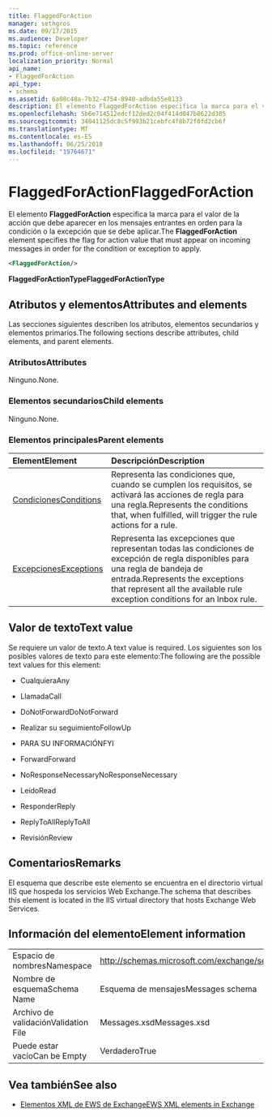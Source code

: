 ```yaml
---
title: FlaggedForAction
manager: sethgros
ms.date: 09/17/2015
ms.audience: Developer
ms.topic: reference
ms.prod: office-online-server
localization_priority: Normal
api_name:
- FlaggedForAction
api_type:
- schema
ms.assetid: 6a08c48a-7b32-4754-8940-adbda55e8133
description: El elemento FlaggedForAction especifica la marca para el valor de la acción que debe aparecer en los mensajes entrantes en orden para la condición o la excepción que se debe aplicar.
ms.openlocfilehash: 5b6e714512edcf12ded2c04f414d047b8622d305
ms.sourcegitcommit: 34041125dc8c5f993b21cebfc4f8b72f0fd2cb6f
ms.translationtype: MT
ms.contentlocale: es-ES
ms.lasthandoff: 06/25/2018
ms.locfileid: "19764671"
---
```

# <a name="flaggedforaction"></a><span data-ttu-id="9295f-103">FlaggedForAction</span><span class="sxs-lookup"><span data-stu-id="9295f-103">FlaggedForAction</span></span>

<span data-ttu-id="9295f-104">El elemento **FlaggedForAction** especifica la marca para el valor de la acción que debe aparecer en los mensajes entrantes en orden para la condición o la excepción que se debe aplicar.</span><span class="sxs-lookup"><span data-stu-id="9295f-104">The **FlaggedForAction** element specifies the flag for action value that must appear on incoming messages in order for the condition or exception to apply.</span></span> 
  
```XML
<FlaggedForAction/>
```

 <span data-ttu-id="9295f-105">**FlaggedForActionType**</span><span class="sxs-lookup"><span data-stu-id="9295f-105">**FlaggedForActionType**</span></span>
## <a name="attributes-and-elements"></a><span data-ttu-id="9295f-106">Atributos y elementos</span><span class="sxs-lookup"><span data-stu-id="9295f-106">Attributes and elements</span></span>

<span data-ttu-id="9295f-107">Las secciones siguientes describen los atributos, elementos secundarios y elementos primarios.</span><span class="sxs-lookup"><span data-stu-id="9295f-107">The following sections describe attributes, child elements, and parent elements.</span></span>
  
### <a name="attributes"></a><span data-ttu-id="9295f-108">Atributos</span><span class="sxs-lookup"><span data-stu-id="9295f-108">Attributes</span></span>

<span data-ttu-id="9295f-109">Ninguno.</span><span class="sxs-lookup"><span data-stu-id="9295f-109">None.</span></span>
  
### <a name="child-elements"></a><span data-ttu-id="9295f-110">Elementos secundarios</span><span class="sxs-lookup"><span data-stu-id="9295f-110">Child elements</span></span>

<span data-ttu-id="9295f-111">Ninguno.</span><span class="sxs-lookup"><span data-stu-id="9295f-111">None.</span></span>
  
### <a name="parent-elements"></a><span data-ttu-id="9295f-112">Elementos principales</span><span class="sxs-lookup"><span data-stu-id="9295f-112">Parent elements</span></span>

|<span data-ttu-id="9295f-113">**Element**</span><span class="sxs-lookup"><span data-stu-id="9295f-113">**Element**</span></span>|<span data-ttu-id="9295f-114">**Descripción**</span><span class="sxs-lookup"><span data-stu-id="9295f-114">**Description**</span></span>|
|:-----|:-----|
|[<span data-ttu-id="9295f-115">Condiciones</span><span class="sxs-lookup"><span data-stu-id="9295f-115">Conditions</span></span>](conditions.md) <br/> |<span data-ttu-id="9295f-116">Representa las condiciones que, cuando se cumplen los requisitos, se activará las acciones de regla para una regla.</span><span class="sxs-lookup"><span data-stu-id="9295f-116">Represents the conditions that, when fulfilled, will trigger the rule actions for a rule.</span></span>  <br/> |
|[<span data-ttu-id="9295f-117">Excepciones</span><span class="sxs-lookup"><span data-stu-id="9295f-117">Exceptions</span></span>](exceptions.md) <br/> |<span data-ttu-id="9295f-118">Representa las excepciones que representan todas las condiciones de excepción de regla disponibles para una regla de bandeja de entrada.</span><span class="sxs-lookup"><span data-stu-id="9295f-118">Represents the exceptions that represent all the available rule exception conditions for an Inbox rule.</span></span>  <br/> |
   
## <a name="text-value"></a><span data-ttu-id="9295f-119">Valor de texto</span><span class="sxs-lookup"><span data-stu-id="9295f-119">Text value</span></span>

<span data-ttu-id="9295f-120">Se requiere un valor de texto.</span><span class="sxs-lookup"><span data-stu-id="9295f-120">A text value is required.</span></span> <span data-ttu-id="9295f-121">Los siguientes son los posibles valores de texto para este elemento:</span><span class="sxs-lookup"><span data-stu-id="9295f-121">The following are the possible text values for this element:</span></span>
  
- <span data-ttu-id="9295f-122">Cualquiera</span><span class="sxs-lookup"><span data-stu-id="9295f-122">Any</span></span>
    
- <span data-ttu-id="9295f-123">Llamada</span><span class="sxs-lookup"><span data-stu-id="9295f-123">Call</span></span>
    
- <span data-ttu-id="9295f-124">DoNotForward</span><span class="sxs-lookup"><span data-stu-id="9295f-124">DoNotForward</span></span>
    
- <span data-ttu-id="9295f-125">Realizar su seguimiento</span><span class="sxs-lookup"><span data-stu-id="9295f-125">FollowUp</span></span>
    
- <span data-ttu-id="9295f-126">PARA SU INFORMACIÓN</span><span class="sxs-lookup"><span data-stu-id="9295f-126">FYI</span></span>
    
- <span data-ttu-id="9295f-127">Forward</span><span class="sxs-lookup"><span data-stu-id="9295f-127">Forward</span></span>
    
- <span data-ttu-id="9295f-128">NoResponseNecessary</span><span class="sxs-lookup"><span data-stu-id="9295f-128">NoResponseNecessary</span></span>
    
- <span data-ttu-id="9295f-129">Leído</span><span class="sxs-lookup"><span data-stu-id="9295f-129">Read</span></span>
    
- <span data-ttu-id="9295f-130">Responder</span><span class="sxs-lookup"><span data-stu-id="9295f-130">Reply</span></span>
    
- <span data-ttu-id="9295f-131">ReplyToAll</span><span class="sxs-lookup"><span data-stu-id="9295f-131">ReplyToAll</span></span>
    
- <span data-ttu-id="9295f-132">Revisión</span><span class="sxs-lookup"><span data-stu-id="9295f-132">Review</span></span>
    
## <a name="remarks"></a><span data-ttu-id="9295f-133">Comentarios</span><span class="sxs-lookup"><span data-stu-id="9295f-133">Remarks</span></span>

<span data-ttu-id="9295f-134">El esquema que describe este elemento se encuentra en el directorio virtual IIS que hospeda los servicios Web Exchange.</span><span class="sxs-lookup"><span data-stu-id="9295f-134">The schema that describes this element is located in the IIS virtual directory that hosts Exchange Web Services.</span></span>
  
## <a name="element-information"></a><span data-ttu-id="9295f-135">Información del elemento</span><span class="sxs-lookup"><span data-stu-id="9295f-135">Element information</span></span>

|||
|:-----|:-----|
|<span data-ttu-id="9295f-136">Espacio de nombres</span><span class="sxs-lookup"><span data-stu-id="9295f-136">Namespace</span></span>  <br/> |http://schemas.microsoft.com/exchange/services/2006/messages  <br/> |
|<span data-ttu-id="9295f-137">Nombre de esquema</span><span class="sxs-lookup"><span data-stu-id="9295f-137">Schema Name</span></span>  <br/> |<span data-ttu-id="9295f-138">Esquema de mensajes</span><span class="sxs-lookup"><span data-stu-id="9295f-138">Messages schema</span></span>  <br/> |
|<span data-ttu-id="9295f-139">Archivo de validación</span><span class="sxs-lookup"><span data-stu-id="9295f-139">Validation File</span></span>  <br/> |<span data-ttu-id="9295f-140">Messages.xsd</span><span class="sxs-lookup"><span data-stu-id="9295f-140">Messages.xsd</span></span>  <br/> |
|<span data-ttu-id="9295f-141">Puede estar vacío</span><span class="sxs-lookup"><span data-stu-id="9295f-141">Can be Empty</span></span>  <br/> |<span data-ttu-id="9295f-142">Verdadero</span><span class="sxs-lookup"><span data-stu-id="9295f-142">True</span></span>  <br/> |
   
## <a name="see-also"></a><span data-ttu-id="9295f-143">Vea también</span><span class="sxs-lookup"><span data-stu-id="9295f-143">See also</span></span>



- [<span data-ttu-id="9295f-144">Elementos XML de EWS de Exchange</span><span class="sxs-lookup"><span data-stu-id="9295f-144">EWS XML elements in Exchange</span></span>](ews-xml-elements-in-exchange.md)

